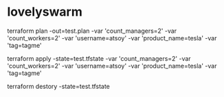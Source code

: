 # lovelyswarm

terraform plan -out=test.plan -var 'count_managers=2' -var 'count_workers=2' -var 'username=atsoy' -var 'product_name=tesla' -var 'tag=tagme'


terraform apply -state=test.tfstate -var 'count_managers=2' -var 'count_workers=2' -var 'username=atsoy' -var 'product_name=tesla' -var 'tag=tagme'


terraform destory -state=test.tfstate